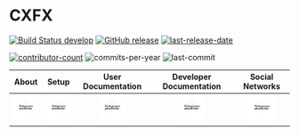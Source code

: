 # CXFX
[![Build Status develop][build-status-branch-develop]][build-status-url-develop]
[![GitHub release][github-release-image]][github-release-url]
[![last-release-date][release-date-image]][releases-url]
<!--[![issues-open][issues-open-image]][issues-open-url]
[![issues-closed][issues-closed-image]][issues-closed-url]-->
[![contributor-count][contributor-count-image]][contributor-count-url]
![commits-per-year][commit-activity-one-year-image]
![last-commit][commit-last-image]

|About|Setup|User Documentation|Developer Documentation|Social Networks|
|:--:|:--:|:--:|:--:|:--:|
|<a href="about/"><img src="../../img/navigation/about.png" alt="about" width="50" height="50"></a>|<a href="setup/"><img src="../../img/navigation/setup.png" alt="setup" width="50" height="50"></a>|<a href="userdocs/overview"><img src="../../img/navigation/userdoc.png" alt="userdoc" width="50" height="50"></a>|<a href="devdocs/overview"><img src="../../img/navigation/devdoc.png" alt="devdoc" width="50" height="50"></a>|<a href="social/"><img src="../../img/navigation/social.png" alt="social" width="50" height="50"></a>|

[build-status-branch-develop]: https://travis-ci.com/SkycoinProject/cxfx.svg?branch=develop
[build-status-url-develop]: https://travis-ci.com/SkycoinProject/cxfx
[github-release-image]: https://img.shields.io/github/release/SkycoinProject/cxfx.svg?style=flat-square
[github-release-url]: https://github.com/SkycoinProject/cxfx/releases/latest
[release-date-image]: https://img.shields.io/github/release-date/SkycoinProject/cxfx.svg?style=flat-square
[releases-url]: https://github.com/SkycoinProject/cxfx/releases
[issues-open-image]: https://img.shields.io/github/issues/SkycoinProject/cxfx.svg?style=flat-square&colorB=249D3D
[issues-open-url]: https://github.com/SkycoinProject/cxfx/issues?q=is%3Aissue+is%3Aopen+sort%3Aupdated-desc
[issues-closed-image]: https://img.shields.io/github/issues-closed/SkycoinProject/cxfx.svg?style=flat-square&colorB=D23240
[issues-closed-url]: https://github.com/SkycoinProject/cxfx/issues?q=is%3Aissue+sort%3Aupdated-desc+is%3Aclosed

[contributor-count-image]: https://img.shields.io/github/contributors/SkycoinProject/cxfx.svg?style=social
[contributor-count-url]: https://github.com/SkycoinProject/cxfx/graphs/contributors
[commit-activity-one-year-image]: https://img.shields.io/github/commit-activity/y/SkycoinProject/cxfx.svg?style=social
[commit-last-image]: https://img.shields.io/github/last-commit/SkycoinProject/cxfx.svg?style=social
[commit-last-url]: https://github.com/SkycoinProject/cxfx/graphs/commit-activity?branch=develop